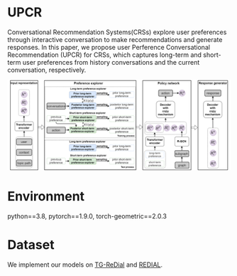 # UPCR
Conversational Recommendation Systems(CRSs) explore user preferences through interactive conversation to make recommendations and generate responses.
In this paper, we propose user Perference Conversational Recommendation (UPCR) for CRSs, which captures long-term and short-term user preferences from history conversations and the current conversation, respectively.  

![Image text](model.png)

# Environment
python==3.8, pytorch==1.9.0, torch-geometric==2.0.3

# Dataset
We implement our models on [TG-ReDial](https://github.com/RUCAIBox/TG-ReDial) and [REDIAL](https://redialdata.github.io/website/). 
